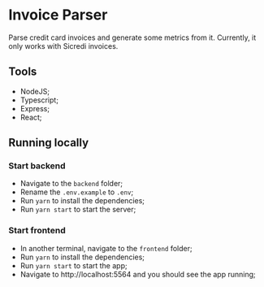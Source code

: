 # Invoice Parser

Parse credit card invoices and generate some metrics from it.
Currently, it only works with Sicredi invoices.

## Tools

- NodeJS;
- Typescript;
- Express;
- React;

## Running locally

### Start backend
- Navigate to the `backend` folder;
- Rename the `.env.example` to `.env`;
- Run `yarn` to install the dependencies;
- Run `yarn start` to start the server;

### Start frontend
- In another terminal, navigate to the `frontend` folder;
- Run `yarn` to install the dependencies;
- Run `yarn start` to start the app;
- Navigate to http://localhost:5564 and you should see the app running;